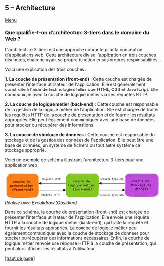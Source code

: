 ## 5 – Architecture
[Menu](menu.md)

### Que qualifie-t-on d’architecture 3-tiers dans le domaine du Web ?

L'architecture 3-tiers est une approche courante pour la conception d'applications web. Cette architecture divise l'application en trois couches distinctes, chacune ayant sa propre fonction et ses propres responsabilités.

Voici une explication des trois couches :

**1. La couche de présentation (front-end)** : Cette couche est chargée de présenter l'interface utilisateur de l'application. Elle est généralement construite à l'aide de technologies telles que HTML, CSS et JavaScript. Elle communique avec la couche de logique métier via des requêtes HTTP.

**2. La couche de logique métier (back-end)** : Cette couche est responsable de la gestion de la logique métier de l'application. Elle est chargée de traiter les requêtes HTTP de la couche de présentation et de fournir les résultats appropriés. Elle peut également communiquer avec une base de données pour stocker ou récupérer des informations.

**3. La couche de stockage de données** : Cette couche est responsable du stockage et de la gestion des données de l'application. Elle peut être une base de données, un système de fichiers ou tout autre système de stockage approprié.


Voici un exemple de schéma illustrant l'architecture 3-tiers pour une application web :

![](../images/deux_tiers.excalidraw.png)  
*Réalisé avec Excalidraw (Obsidian)*


Dans ce schéma, la couche de présentation (front-end) est chargée de présenter l'interface utilisateur de l'application. Elle envoie une requête HTTP à la couche de logique métier (back-end), qui traite la requête et fournit les résultats appropriés. La couche de logique métier peut également communiquer avec la couche de stockage de données pour stocker ou récupérer des informations nécessaires. Enfin, la couche de logique métier renvoie une réponse HTTP à la couche de présentation, qui peut alors afficher les résultats à l'utilisateur.

[[haut de page]](#5--architecture)
